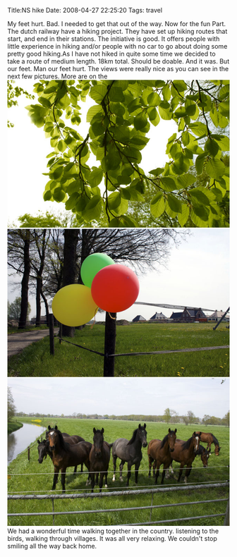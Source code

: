 Title:NS hike
Date: 2008-04-27 22:25:20
Tags: travel

My feet hurt. Bad. I needed to get that out of the way. Now for the fun Part.
The dutch railway have a hiking project. They have set up hiking routes that
start, and end in their stations. The initiative is good. It offers people
with little experience in hiking and/or people with no car to go about doing
some pretty good hiking.As I have not hiked in quite some time we decided to
take a route of medium length. 18km total. Should be doable. And it was. But
our feet. Man our feet hurt. The views were really nice as you can see in the
next few pictures. More are on the ![blg1.jpg](/images/blg1.jpg)![blg2.jpg](/images/blg2.jpg)![blg3.jpg](/images/blg3.jpg)We had a wonderful time walking together in
the country. listening to the birds, walking through villages. It was all very
relaxing. We couldn't stop smiling all the way back home.

